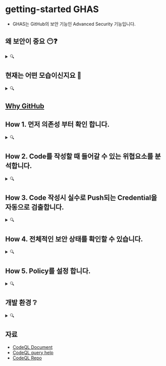 # getting-started GHAS   
- GHAS는 GitHub의 보안 기능인 Advanced Security 기능입니다. 


## 왜 보안이 중요 😶❓ 
<details><summary> 🔍 </summary>
<p>

- 오픈소스 프로젝트는 이미 대세 <br>
- 상용 코드들의 90%가 오픈소스에 의존 
   ![GitHub Advanced Security_Kor (6)](https://user-images.githubusercontent.com/40287191/120053479-50842700-c065-11eb-9772-7728add02e3d.png)

- 오픈소스의 Contributor 누군가가 Enterprise 상용코드에 보안 위협을 심을 수 있습니다 : **소프트웨어 공급망 공격**
   ![Advanced Security Deck](https://user-images.githubusercontent.com/40287191/120103297-e9ac5e00-c189-11eb-96a6-e6b723b58dfe.png)

- 보안은 **[공동책임](WhySecurity.md)** 입니다.
   
</p>
</details>

## 현재는 어떤 모습이신지요 🧐
<details><summary>🔍</summary>
<p>

* 현재 사용하시는 소스코드관리/협업 플랫폼은? 👀
   
* Devs와 Security팀이 어떻게 일하시나요? 🖥️
  * working relationship 🧑‍🤝‍🧑 : single team 처럼 함께 협력하시는지, 아니면 의사소통만 오가는 정도인지요?
  * 문제점 발견에서 복구까지의 시간은? (MTTR)
  * 보안취약성을 해결하는데 얼마나 효율적으로 일하나요? ⏳
  * Devs에서 느끼는 어려운 점들은? 
  * 30일 이상 오픈되어 있는 취약성은 얼마나..?(%) 📆
* 현재의 SAST / DAST/Secret Scanning 도구들은?🤔 
  * 얼마나 오래 사용되어왔는지/어느 팀이 ownership
  * Devs와의 워크플로우 결합은 developer integrations 또는 커밋 단계의 early integrations이 있는지요?
  * 좋은점과, 개선이 필요한 부분들이 있다면 어떤 것들이 있을까요? 👀
  * 도구를 개발/관리/유지하기 위한 현재의 노력은? 
  * 만약 현재 도구가 없다면, 무엇이, 어떤 목적 🎛️ , Initiative?

</p>
</details>


## [Why GitHub](whyGitHub.md)

## How 1. 먼저 의존성 부터 확인 합니다. 
<details><summary>🔍</summary>
<p>

* 프로젝트가 의존하고 있는 의존성은 어떤것이 있지? 🤔 : [Dependency Graph](https://github.com/doosanbear/Demo-webgoatm/network/dependencies)  
  
* 의존성에 알람이 뜨면 알람을 발생시킵니다. 🔊 : [Dependabot alert](https://github.com/doosanbear/Demo-webgoatm)
  
* 발생된 의존성 알람에 대해 자동 패치를 수행합니다. : [Dependabot security update](https://github.com/doosanbear/Demo-webgoatm/pulls)

* 보안 데이터베이스 
   * GitHub의 전체 보안 데이터 베이스 : [GitHub Advisory Database](https://github.com/advisories)
   * GitHub은 CVE를 직접 발행할 수 있는 인증기관 (CNA: CVE Numbering Authority)
   * [NVD(National Vulnerability Database), Community Sources](https://github.blog/2019-09-18-securing-software-together/)

   
</p>
</details>

## How 2. Code를 작성할 때 들어갈 수 있는 위협요소를 분석합니다.
<details><summary>🔍</summary>
<p>

   * GitHub + Semmle
   ![GitHub Advanced Security - issc29](https://user-images.githubusercontent.com/40287191/120106398-bf619d00-c197-11eb-8324-01691841a262.png)
   ![GitHub Advanced Security - issc29 (1)](https://user-images.githubusercontent.com/40287191/120127834-6f1c2680-c1fb-11eb-8ee1-3ae7452d2045.png)


   * [CodeQL : 정적 분석을 위한 내부 쿼리 엔진](slide/codeql.md)
   
   * [CodeQL은 Microsoft, Google, Uber등에서 분석을 위해 사용됩니다.](slide/codeql_customer.md) 
   
   * [분석예제 with Javascript](https://github.com/doosanbear/code-scanning-javascript-demo)
   
   * Extensive CodeQL query
   
   * CodeQL Visual Studio
   
   * CodeQL CLI
   
</p>
</details>

## How 3. Code 작성시 실수로 Push되는 Credential을 자동으로 검출합니다. 
<details><summary>🔍</summary>
<p>
   
   * Security Center
   
</p>
</details>

## How 4. 전체적인 보안 상태를 확인할 수 있습니다. 
<details><summary>🔍</summary>
<p>
   
   * [Security Center](https://github.com/orgs/johnjohncom/security) - currently beta on GHEC
   
</p>
</details>

## How 5. Policy를 설정 합니다. 
<details><summary>🔍</summary>
<p> 
   
   * [Org에 대해 Advanced Security 강제화](https://docs.github.com/en/enterprise-server@3.1/admin/policies/enforcing-policies-for-your-enterprise/enforcing-policies-for-advanced-security-in-your-enterprise#enforcing-a-policy-for-advanced-security-features)
   * [Policy.md 파일 설정](https://github.com/doosanbear/Demo-webgoatm/security/policy)
   

</p>
</details>


## 개발 환경 ❔
<details><summary>🔍</summary>
<p>
   
* 사용되는 languages/frameworks 🗣️ 
  * see [Supported Languages and Frameworks](https://codeql.github.com/docs/codeql-overview/supported-languages-and-frameworks/)
  * 우선순위 🥇❔ 
   
</p>
</details>

## 자료
- [CodeQL Document](https://codeql.github.com/docs/)
- [CodeQL query help](https://codeql.github.com/codeql-query-help/)
- [CodeQL Repo](https://github.com/github/codeql)

